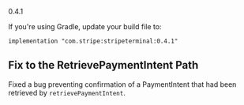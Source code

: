0.4.1

If you're using Gradle, update your build file to:

```
implementation "com.stripe:stripeterminal:0.4.1"
```

## Fix to the RetrievePaymentIntent Path 
Fixed a bug preventing confirmation of a PaymentIntent that had been retrieved by `retrievePaymentIntent`.

